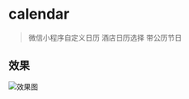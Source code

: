 # calendar
>微信小程序自定义日历 酒店日历选择 带公历节日
## 效果
![效果图](http://chenruisheng.info/api_shiwan/public/images/time.png)
